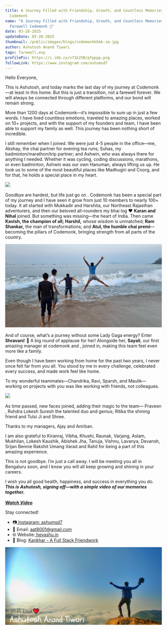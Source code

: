```yaml
---
title: A Journey Filled with Friendship, Growth, and Countless Memories Farewell
  Codemonk
name: "A Journey Filled with Friendship, Growth, and Countless Memories:
  Farewell Codemonk 👋"
date: 03-28-2025
updateDate: 03-28-2025
thumbnail: /public/images/blogs/codemonkkkkk-im.jpg
author: Ashutosh Anand Tiwari
tags: farewell,exp
profilePic: https://i.ibb.co/v71k25N/pfpppp.png
followLink: https://www.instagram.com/ashumsd7
---
```

Hello Everyone,

This is Ashutosh, and today marks the last day of my journey at Codemonk—at least in this home. But this is just a transition, not a farewell forever. We will always be connected through different platforms, and our bond will remain strong.

More than 1200 days at Codemonk—it’s impossible to sum up in just a few words. I have lived countless emotions, traveled to amazing places, worked on 10+ projects, and with the support of my founders and team, I have been able to support my family as well. This journey has been nothing short of incredible.

I still remember when I joined. We were just 4-5 people in the office—me, Akshay, the chai partner for evening tea runs; Suhas, my badminton/marathon/trip partner; and Ashwin, who was always there for anything I needed. Whether it was cycling, coding discussions, marathons, or even badminton, Ashwin was our own Hanuman, always lifting us up. He took us to some of the most beautiful places like Madhugiri and Coorg, and for that, he holds a special place in my heart.

![](/public/images/blogs/1111111.jpg)


Goodbye are hardest, but life just go on . Codemonk has been a special part of my journey and I have seen it grow from just 10 members to nearly 100+ today. It all started with Mukkadir and Harshita, our Northeast Rajasthan adventurers, and then our beloved all-rounders my bhai log ❤️  **Karan and Nihal** joined. But something was missing—the heart of India. Then came **Kavish, the champion of all;** **Harshil,** whose wisdom is unmatched; **Ram Shankar,** the man of transformations; and **Atul, the humble chai premi**—becoming the pillars of Codemonk, bringing strength from all parts of the country.

![](/public/images/blogs/3333333.png)

And of course, what’s a journey without some Lady Gaga energy? Enter **Shravani**! 🎉 A big round of applause for her! Alongside her, **Sayali**, our first amazing manager at codemonk and , joined in, making this team feel even more like a family.

Even though I have been working from home for the past two years, I never once felt far from you all. You stood by me in every challenge, celebrated every success, and made work feel like home.

To my wonderful teammates—Chandrika, Ravi, Sparsh, and Maulik—working on projects with you was like working with friends, not colleagues.

![](/public/images/blogs/2222222.jpg)

As time passed, new faces joined, adding their magic to the team— Praveen , Ruhdra Lokesh Suresh the talented duo and genius; Ritika the shining friend and Tulsi Ji and Shree.

Thanks to my managers, Ajay and Anirban.

I am also grateful to Kiranraj, Vibha, Khushi, Raunak, Varjang, Aslam, Mukhilan, Lokesh Kaushik, Abishek Jha, Tanuja, Vishnu, Lavanya, Devansh, Srijan Bennie Rakshit Umang Varad and Rahil for being a part of this amazing experience.

This is not goodbye. I’m just a call away. I will be meeting you all in Bengaluru soon, and I know you will all keep growing and shining in your careers.

I wish you all good health, happiness, and success in everything you do.
***This is Ashutosh, signing off—with a simple video of our memories together.***\
\
***[Watch Video ](https://youtu.be/AFBHbtXyRME?si=NSnSFiRROX66AX-V)***

Stay connected!

* 📷[ Instagram: ashumsd7](https://www.instagram.com/ashumsd7/)
* 📧 Email: aat8001@gmail.com
* 🌐 Website:[ heyashu.in](<>)
*  📝 Blog: [Kankhar - A Full Stack Friendwork](https://heyashu.in/blog/kankhar-a-full-stack-friendwork)

  ![](/public/images/blogs/5555555555.png)
